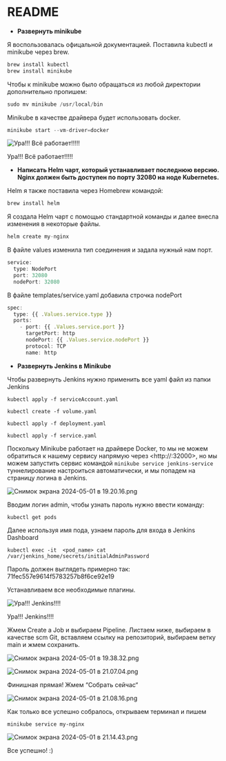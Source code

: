 # README

- **Развернуть minikube**

Я воспользовалась офицальной документацией. Поставила kubectl и minikube через brew.

```jsx
brew install kubectl
brew install minikube
```

Чтобы к minikube можно было обращаться из любой директории дополнительно пропишем:

```jsx
sudo mv minikube /usr/local/bin
```

Minikube в качестве драйвера будет использовать docker. 

```jsx
minikube start --vm-driver=docker
```

![Ура!!! Всё работает!!!!!](README%205313837694f840dd8709fb4c78bceee5/Screenshot_2024-04-27_at_10.53.49_AM.png)

Ура!!! Всё работает!!!!!

- **Написать Helm чарт, который устанавливает последнюю версию. Nginx должен быть доступен по порту 32080 на ноде Kubernetes.**

Helm я также поставила через Homebrew командой: 

```jsx
brew install helm
```

Я создала Helm чарт с помощью стандартной команды и далее внесла изменения в некоторые файлы.

```jsx
helm create my-nginx
```

 В файле values изменила тип соединения и задала нужный нам порт.

```jsx
service:
  type: NodePort
  port: 32080
  nodePort: 32080
```

В файле templates/service.yaml добавила строчка nodePort

```jsx
spec:
  type: {{ .Values.service.type }}
  ports:
    - port: {{ .Values.service.port }}
      targetPort: http
      nodePort: {{ .Values.service.nodePort }}
      protocol: TCP
      name: http
```

- **Развернуть Jenkins в Minikube**

Чтобы развернуть Jenkins нужно применить все yaml файл из папки Jenkins

`kubectl apply -f serviceAccount.yaml`

`kubectl create -f volume.yaml`

`kubectl apply -f deployment.yaml`

`kubectl apply -f service.yaml`

Поскольку Minikube работает на драйвере Docker, то мы не можем обратиться к нашему сервису напрямую через <http://<minikube-ip>:32000>, но мы можем запустить сервис командой `minikube service jenkins-service` туннелирование настроиться автоматически, и мы попадем на страницу логина в Jenkins. 

![Снимок экрана 2024-05-01 в 19.20.16.png](README%205313837694f840dd8709fb4c78bceee5/%25D0%25A1%25D0%25BD%25D0%25B8%25D0%25BC%25D0%25BE%25D0%25BA_%25D1%258D%25D0%25BA%25D1%2580%25D0%25B0%25D0%25BD%25D0%25B0_2024-05-01_%25D0%25B2_19.20.16.png)

Вводим логин admin, чтобы узнать пароль нужно ввести команду: 

`kubectl get pods` 

Далее используя имя пода, узнаем пароль для входа в Jenkins Dashboard

`kubectl exec -it  <pod_name> cat /var/jenkins_home/secrets/initialAdminPassword`

Пароль должен выглядеть примерно так: 71fec557e9614f5783257b8f6ce92e19

Устанавливаем все необходимые плагины.

![Ура!!! Jenkins!!!!](README%205313837694f840dd8709fb4c78bceee5/%25D0%25A1%25D0%25BD%25D0%25B8%25D0%25BC%25D0%25BE%25D0%25BA_%25D1%258D%25D0%25BA%25D1%2580%25D0%25B0%25D0%25BD%25D0%25B0_2024-05-01_%25D0%25B2_19.36.28.png)

Ура!!! Jenkins!!!!

Жмем Create a Job и выбираем Pipeline. Листаем ниже, выбираем в качестве scm  Git, вставляем ссылку на репозиторий, выбираем ветку main и жмем сохранить. 

![Снимок экрана 2024-05-01 в 19.38.32.png](README%205313837694f840dd8709fb4c78bceee5/2eda0a1b-4e79-48f5-8eea-1dcc6f6004c5.png)

![Снимок экрана 2024-05-01 в 21.07.04.png](README%205313837694f840dd8709fb4c78bceee5/%25D0%25A1%25D0%25BD%25D0%25B8%25D0%25BC%25D0%25BE%25D0%25BA_%25D1%258D%25D0%25BA%25D1%2580%25D0%25B0%25D0%25BD%25D0%25B0_2024-05-01_%25D0%25B2_21.07.04.png)

Финишная прямая! Жмем “Собрать сейчас“

![Снимок экрана 2024-05-01 в 21.08.16.png](README%205313837694f840dd8709fb4c78bceee5/%25D0%25A1%25D0%25BD%25D0%25B8%25D0%25BC%25D0%25BE%25D0%25BA_%25D1%258D%25D0%25BA%25D1%2580%25D0%25B0%25D0%25BD%25D0%25B0_2024-05-01_%25D0%25B2_21.08.16.png)

Как только все успешно собралось, открываем терминал и пишем 

`minikube service my-nginx`

![Снимок экрана 2024-05-01 в 21.14.43.png](README%205313837694f840dd8709fb4c78bceee5/%25D0%25A1%25D0%25BD%25D0%25B8%25D0%25BC%25D0%25BE%25D0%25BA_%25D1%258D%25D0%25BA%25D1%2580%25D0%25B0%25D0%25BD%25D0%25B0_2024-05-01_%25D0%25B2_21.14.43.png)

Все успешно! :)